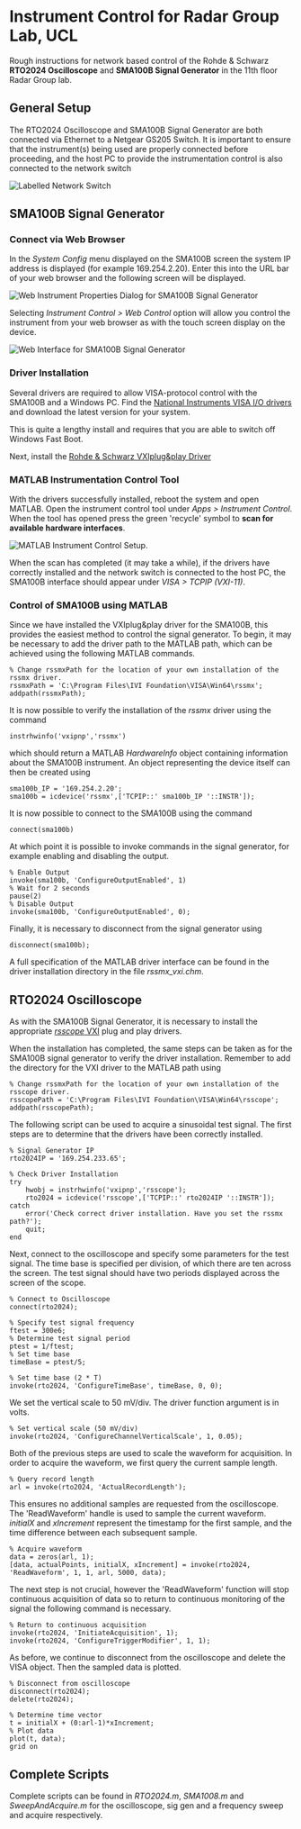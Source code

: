 # Instrument Control for Radar Group Lab, UCL
Rough instructions for network based control of the Rohde & Schwarz **RTO2024 Oscilloscope** and **SMA100B Signal Generator** in the 11th floor Radar Group lab.

## General Setup
The RTO2024 Oscilloscope and SMA100B Signal Generator are both connected via Ethernet to a Netgear GS205 Switch.  It is important to ensure that the instrument(s) being used are properly connected before proceeding, and the host PC to provide the instrumentation control is also connected to the network switch

![Labelled Network Switch](img/NetworkSwitch.png)

## SMA100B Signal Generator
### Connect via Web Browser
In the *System Config* menu displayed on the SMA100B screen the system IP address is displayed (for example 169.254.2.20).  Enter this into the URL bar of your web browser and the following screen will be displayed.   

![Web Instrument Properties Dialog for SMA100B Signal Generator](img/SMA100B_WebScreen.png)

Selecting *Instrument Control > Web Control* option will allow you control the instrument from your web browser as with the touch screen display on the device.

![Web Interface for SMA100B Signal Generator](img/SMA100B_WebControl.png)

### Driver Installation
Several drivers are required to allow VISA-protocol control with the SMA100B and a Windows PC.  Find the [National Instruments VISA I/O drivers](http://www.ni.com/en-gb/support/downloads/drivers/download.ni-visa.html) and download the latest version for your system.

This is quite a lengthy install and requires that you are able to switch off Windows Fast Boot.

Next, install the [Rohde & Schwarz VXIplug&play Driver](https://www.rohde-schwarz.com/driver/sma100b/)

### MATLAB Instrumentation Control Tool
With the drivers successfully installed, reboot the system and open MATLAB.  Open the instrument control tool under *Apps > Instrument Control*.  When the tool has opened press the green 'recycle' symbol to **scan for available hardware interfaces**.

![MATLAB Instrument Control Setup](img/MATLAB_InstrumentControl1.png).

When the scan has completed (it may take a while), if the drivers have correctly installed and the network switch is connected to the host PC, the SMA100B interface should appear under *VISA > TCPIP (VXI-11)*.

### Control of SMA100B using MATLAB
Since we have installed the VXIplug&play driver for the SMA100B, this provides the easiest method to control the signal generator.  To begin, it may be necessary to add the driver path to the MATLAB path, which can be achieved using the following MATLAB commands.

```
% Change rssmxPath for the location of your own installation of the rssmx driver.
rssmxPath = 'C:\Program Files\IVI Foundation\VISA\Win64\rssmx';
addpath(rssmxPath);
```
It is now possible to verify the installation of the *rssmx* driver using the command

```
instrhwinfo('vxipnp','rssmx')
```

which should return a MATLAB *HardwareInfo* object containing information about the SMA100B instrument.  An object representing the device itself can then be created using

```
sma100b_IP = '169.254.2.20';
sma100b = icdevice('rssmx',['TCPIP::' sma100b_IP '::INSTR']);
```

It is now possible to connect to the SMA100B using the command

```
connect(sma100b)
```

At which point it is possible to invoke commands in the signal generator, for example enabling and disabling the output.

```
% Enable Output
invoke(sma100b, 'ConfigureOutputEnabled', 1)
% Wait for 2 seconds
pause(2)
% Disable Output
invoke(sma100b, 'ConfigureOutputEnabled', 0);
```

Finally, it is necessary to disconnect from the signal generator using

```
disconnect(sma100b);
```

A full specification of the MATLAB driver interface can be found in the driver installation directory in the file *rssmx_vxi.chm*.

## RTO2024 Oscilloscope
As with the SMA100B Signal Generator, it is necessary to install the appropriate [*rsscope* VXI](https://www.rohde-schwarz.com/uk/driver/rto/) plug and play drivers.

When the installation has completed, the same steps can be taken as for the SMA100B signal generator to verify the driver installation.  Remember to add the directory for the VXI driver to the MATLAB path using

```
% Change rssmxPath for the location of your own installation of the rsscope driver.
rsscopePath = 'C:\Program Files\IVI Foundation\VISA\Win64\rsscope';
addpath(rsscopePath);
```

The following script can be used to acquire a sinusoidal test signal.  The first steps are to determine that the drivers have been correctly installed.

```
% Signal Generator IP
rto2024IP = '169.254.233.65';

% Check Driver Installation
try
    hwobj = instrhwinfo('vxipnp','rsscope');
    rto2024 = icdevice('rsscope',['TCPIP::' rto2024IP '::INSTR']);
catch
    error('Check correct driver installation. Have you set the rssmx path?');
    quit;
end
```

Next, connect to the oscilloscope and specify some parameters for the test signal.  The time base is specified per division, of which there are ten across the screen.  The test signal should have two periods displayed across the screen of the scope.

```
% Connect to Oscilloscope
connect(rto2024);

% Specify test signal frequency
ftest = 300e6;
% Determine test signal period
ptest = 1/ftest;
% Set time base
timeBase = ptest/5;

% Set time base (2 * T)
invoke(rto2024, 'ConfigureTimeBase', timeBase, 0, 0);
```

We set the vertical scale to 50 mV/div.  The driver function argument is in volts.

```
% Set vertical scale (50 mV/div)
invoke(rto2024, 'ConfigureChannelVerticalScale', 1, 0.05);
```

Both of the previous steps are used to scale the waveform for acquisition.  In order to acquire the waveform, we first query the current sample length.

```
% Query record length
arl = invoke(rto2024, 'ActualRecordLength');
```

This ensures no additional samples are requested from the oscilloscope.  The 'ReadWaveform' handle is used to sample the current waveform. *initialX* and *xIncrement* represent the timestamp for the first sample, and the time difference between each subsequent sample.

```
% Acquire waveform
data = zeros(arl, 1);
[data, actualPoints, initialX, xIncrement] = invoke(rto2024, 'ReadWaveform', 1, 1, arl, 5000, data);
```

The next step is not crucial, however the 'ReadWaveform' function will stop continuous acquisition of data so to return to continuous monitoring of the signal the following command is necessary.

```
% Return to continuous acquisition
invoke(rto2024, 'InitiateAcquisition', 1);
invoke(rto2024, 'ConfigureTriggerModifier', 1, 1);
```

As before, we continue to disconnect from the oscilloscope and delete the VISA object.  Then the sampled data is plotted.

```
% Disconnect from oscilloscope
disconnect(rto2024);
delete(rto2024);

% Determine time vector
t = initialX + (0:arl-1)*xIncrement;
% Plot data
plot(t, data);
grid on
```

## Complete Scripts
Complete scripts can be found in *RTO2024.m*, *SMA1008.m* and *SweepAndAcquire.m* for the oscilloscope, sig gen and a frequency sweep and acquire respectively.
